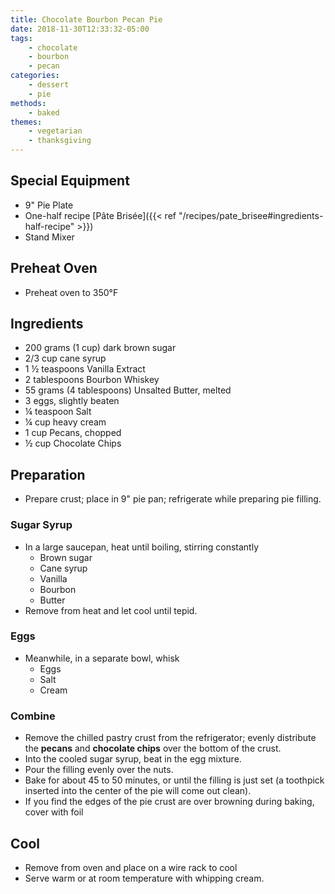 ```yaml
---
title: Chocolate Bourbon Pecan Pie
date: 2018-11-30T12:33:32-05:00
tags:
    - chocolate
    - bourbon
    - pecan
categories: 
    - dessert
    - pie
methods:
    - baked
themes:
    - vegetarian
    - thanksgiving
---
```

## Special Equipment

-   9" Pie Plate
-   One-half recipe [Pâte Brisée]({{< ref "/recipes/pate_brisee#ingredients-half-recipe" >}})
-   Stand Mixer

## Preheat Oven

-   Preheat oven to 350°F

## Ingredients

-   200 grams (1 cup) dark brown sugar
-   2/3 cup cane syrup
-   1 ½ teaspoons Vanilla Extract
-   2 tablespoons Bourbon Whiskey
-   55 grams (4 tablespoons) Unsalted Butter, melted
-   3 eggs, slightly beaten
-   ¼ teaspoon Salt
-   ¼ cup heavy cream
-   1 cup Pecans, chopped
-   ½ cup Chocolate Chips

## Preparation

-   Prepare crust; place in 9" pie pan; refrigerate while preparing pie
    filling.

### Sugar Syrup

-   In a large saucepan, heat until boiling, stirring constantly
    -   Brown sugar
    -   Cane syrup
    -   Vanilla
    -   Bourbon
    -   Butter
-   Remove from heat and let cool until tepid.

### Eggs

-   Meanwhile, in a separate bowl, whisk
    -   Eggs
    -   Salt
    -   Cream

### Combine

-   Remove the chilled pastry crust from the refrigerator; evenly
    distribute the **pecans** and **chocolate chips** over the bottom of
    the crust.
-   Into the cooled sugar syrup, beat in the egg mixture.
-   Pour the filling evenly over the nuts.
-   Bake for about 45 to 50 minutes, or until the filling is just set (a
    toothpick inserted into the center of the pie will come out clean).
-   If you find the edges of the pie crust are over browning during
    baking, cover with foil

## Cool

-   Remove from oven and place on a wire rack to cool
-   Serve warm or at room temperature with whipping cream.
